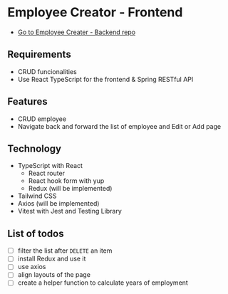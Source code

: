 # Employee Creator - Frontend

- [Go to Employee Creater - Backend repo](https://github.com/aanmeba/employee-creator-api)

## Requirements

- CRUD funcionalities
- Use React TypeScript for the frontend & Spring RESTful API

## Features

- CRUD employee
- Navigate back and forward the list of employee and Edit or Add page

## Technology

- TypeScript with React
  - React router
  - React hook form with yup
  - Redux (will be implemented)
- Tailwind CSS
- Axios (will be implemented)
- Vitest with Jest and Testing Library

## List of todos

- [ ] filter the list after `DELETE` an item
- [ ] install Redux and use it
- [ ] use axios
- [ ] align layouts of the page
- [ ] create a helper function to calculate years of employment
